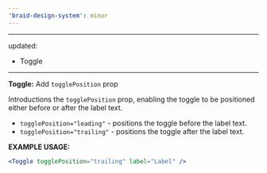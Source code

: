 ```yaml
---
'braid-design-system': minor
---
```


---
updated:
  - Toggle
---

**Toggle:** Add `togglePosition` prop

Introductions the `togglePosition` prop, enabling the toggle to be positioned either before or after the label text.

- `togglePosition="leading"` -  positions the toggle before the label text.
- `togglePosition="trailing"` - positions the toggle after the label text.

**EXAMPLE USAGE:**
```jsx
<Toggle togglePosition="trailing" label="Label" />
```